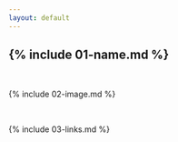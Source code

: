 ```yaml
---
layout: default
---
```


<h2>{% include 01-name.md %}</h2>

<br>

{% include 02-image.md %}

<br>

{% include 03-links.md %}

